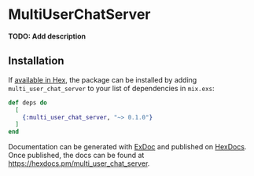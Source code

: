 # MultiUserChatServer

**TODO: Add description**

## Installation

If [available in Hex](https://hex.pm/docs/publish), the package can be installed
by adding `multi_user_chat_server` to your list of dependencies in `mix.exs`:

```elixir
def deps do
  [
    {:multi_user_chat_server, "~> 0.1.0"}
  ]
end
```

Documentation can be generated with [ExDoc](https://github.com/elixir-lang/ex_doc)
and published on [HexDocs](https://hexdocs.pm). Once published, the docs can
be found at <https://hexdocs.pm/multi_user_chat_server>.

